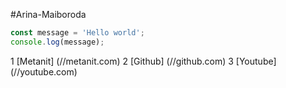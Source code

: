 #Arina-Maiboroda

```JavaScript
const message = 'Hello world';
console.log(message);
```
1 [Metanit] (//metanit.com)
2 [Github] (//github.com)
3 [Youtube] (//youtube.com)